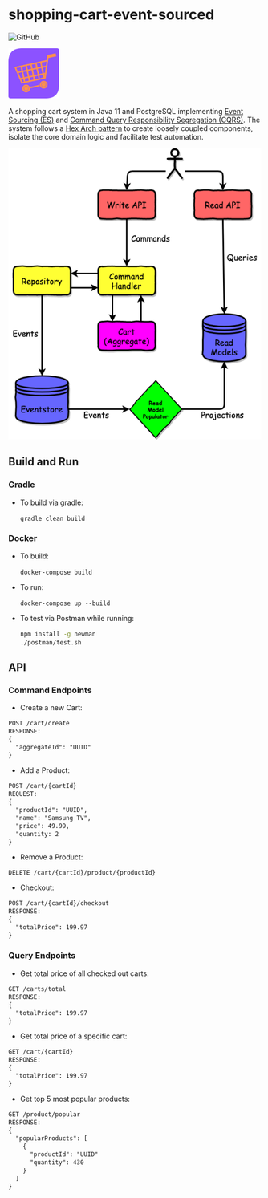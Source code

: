 # shopping-cart-event-sourced

![GitHub](https://img.shields.io/github/license/cbeardsmore/scart?style=plastic)

<img src="./images/logo.png" height="100">

A shopping cart system in Java 11 and PostgreSQL implementing [Event Sourcing (ES)](https://martinfowler.com/eaaDev/EventSourcing.html) and [Command Query Responsibility Segregation (CQRS)](https://docs.microsoft.com/en-us/azure/architecture/patterns/cqrs).
The system follows a [Hex Arch pattern](https://en.wikipedia.org/wiki/Hexagonal_architecture_(software)) to create loosely coupled components, isolate the core domain logic and facilitate test automation.

![Arch Diagram](./images/arch.png)

## Build and Run

### Gradle

- To build via gradle:

    `gradle clean build`

### Docker

- To build:

    `docker-compose build`

- To run:

    `docker-compose up --build`


- To test via Postman while running:

	```sh
	npm install -g newman
	./postman/test.sh
	```

## API

### Command Endpoints

- Create a new Cart:

```
POST /cart/create
RESPONSE:
{
  "aggregateId": "UUID"
}
```

- Add a Product:

```
POST /cart/{cartId}
REQUEST: 
{
  "productId": "UUID",
  "name": "Samsung TV",
  "price": 49.99,
  "quantity: 2
}
```

- Remove a Product:

```
DELETE /cart/{cartId}/product/{productId}
```

- Checkout:

```
POST /cart/{cartId}/checkout
RESPONSE:
{
  "totalPrice": 199.97
}
```

### Query Endpoints

- Get total price of all checked out carts:

```
GET /carts/total
RESPONSE:
{
  "totalPrice": 199.97
}
```

- Get total price of a specific cart:

```
GET /cart/{cartId}
RESPONSE:
{
  "totalPrice": 199.97
}
```

- Get top 5 most popular products:

```
GET /product/popular
RESPONSE:
{
  "popularProducts": [
    {
      "productId": "UUID"
      "quantity": 430
    }
  ]
}
```
